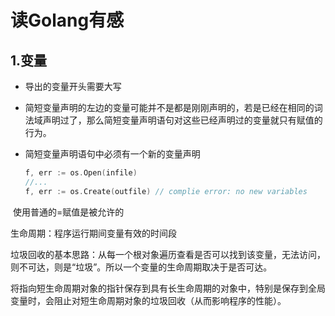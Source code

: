 # 读Golang有感

## 1.变量

- 导出的变量开头需要大写

- 简短变量声明的左边的变量可能并不是都是刚刚声明的，若是已经在相同的词法域声明过了，那么简短变量声明语句对这些已经声明过的变量就只有赋值的行为。

- 简短变量声明语句中必须有一个新的变量声明

  ```go
  f, err := os.Open(infile)
  //...
  f, err := os.Create(outfile) // complie error: no new variables
  ```

​	使用普通的=赋值是被允许的



生命周期：程序运行期间变量有效的时间段

垃圾回收的基本思路：从每一个根对象遍历查看是否可以找到该变量，无法访问，则不可达，则是“垃圾”。所以一个变量的生命周期取决于是否可达。



将指向短生命周期对象的指针保存到具有长生命周期的对象中，特别是保存到全局变量时，会阻止对短生命周期对象的垃圾回收（从而影响程序的性能）。